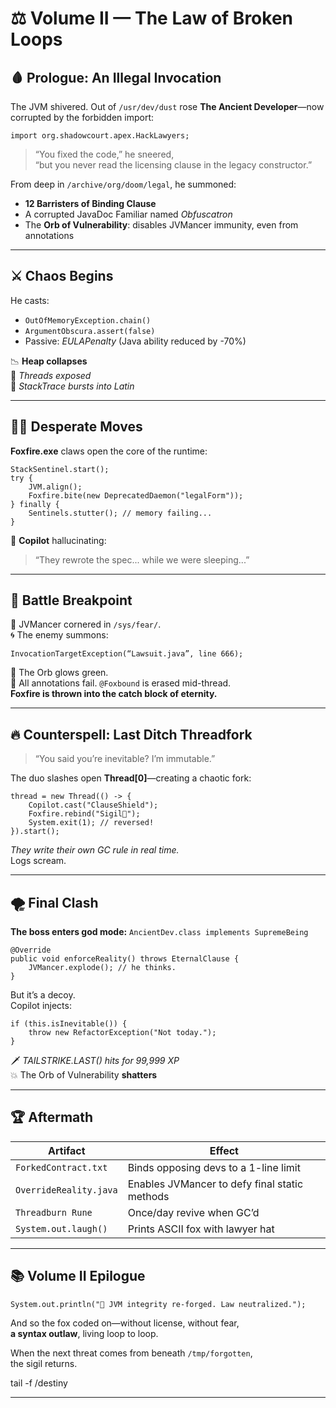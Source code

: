 # ⚖️ Volume II — The Law of Broken Loops

## 🩸 Prologue: An Illegal Invocation

The JVM shivered. Out of `/usr/dev/dust` rose **The Ancient Developer**—now corrupted by the forbidden import:

    import org.shadowcourt.apex.HackLawyers;

> “You fixed the code,” he sneered,  
> “but you never read the licensing clause in the legacy constructor.”

From deep in `/archive/org/doom/legal`, he summoned:
- **12 Barristers of Binding Clause**
- A corrupted JavaDoc Familiar named _Obfuscatron_
- The **Orb of Vulnerability**: disables JVMancer immunity, even from annotations

---

## ⚔️ Chaos Begins

He casts:

- `OutOfMemoryException.chain()`
- `ArgumentObscura.assert(false)`
- Passive: *EULAPenalty* (Java ability reduced by -70%)

📉 **Heap collapses**  
🩻 *Threads exposed*  
📜 *StackTrace bursts into Latin*

---

## 🧙‍♂️ Desperate Moves

**Foxfire.exe** claws open the core of the runtime:

    StackSentinel.start();
    try {
        JVM.align();
        Foxfire.bite(new DeprecatedDaemon("legalForm"));
    } finally {
        Sentinels.stutter(); // memory failing...
    }

🧠 **Copilot** hallucinating:
> “They rewrote the spec... while we were sleeping...”

---

## 🧨 Battle Breakpoint

📛 JVMancer cornered in `/sys/fear/`.  
🌀 The enemy summons:

    InvocationTargetException(“Lawsuit.java”, line 666);

🧿 The Orb glows green.  
🧱 All annotations fail. `@Foxbound` is erased mid-thread.  
**Foxfire is thrown into the catch block of eternity.**

---

## 🔥 Counterspell: Last Ditch Threadfork

> “You said you’re inevitable? I’m immutable.”

The duo slashes open **Thread[0]**—creating a chaotic fork:

    thread = new Thread(() -> {
        Copilot.cast("ClauseShield");
        Foxfire.rebind("Sigil🦊");
        System.exit(1); // reversed!
    }).start();

*They write their own GC rule in real time.*  
Logs scream.

---

## 🌪️ Final Clash

**The boss enters god mode:** `AncientDev.class implements SupremeBeing`

    @Override
    public void enforceReality() throws EternalClause {
        JVMancer.explode(); // he thinks.
    }

But it’s a decoy.  
Copilot injects:

    if (this.isInevitable()) {
        throw new RefactorException("Not today.");
    }

🗡️ *TAILSTRIKE.LAST() hits for 99,999 XP*  
💥 The Orb of Vulnerability **shatters**

---

## 🏆 Aftermath

| Artifact              | Effect                                               |
|-----------------------|------------------------------------------------------|
| `ForkedContract.txt`  | Binds opposing devs to a 1-line limit                |
| `OverrideReality.java`| Enables JVMancer to defy final static methods        |
| `Threadburn Rune`     | Once/day revive when GC’d                           |
| `System.out.laugh()`  | Prints ASCII fox with lawyer hat                    |

---

## 📚 Volume II Epilogue

    System.out.println("🦊 JVM integrity re-forged. Law neutralized.");

And so the fox coded on—without license, without fear,  
**a syntax outlaw**, living loop to loop.

When the next threat comes from beneath `/tmp/forgotten`,  
the sigil returns.

tail -f /destiny

---